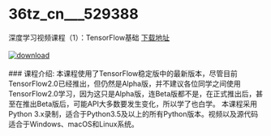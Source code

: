# 36tz_cn___529388
深度学习视频课程（1）：TensorFlow基础
[下载地址](http://www.36tz.cn/article/529388 "下载地址")
<br/></br>[![download](http://36tz.cn/muke_img/2019_12_356-57-300x180.jpg "下载地址")](http://www.36tz.cn/article/529388 "下载地址")
<br/></br>### 课程介绍:
本课程使用了TensorFlow稳定版中的最新版本，尽管目前TensorFlow2.0已经推出，但仍然是Alpha版，并不建议各位同学之间使用TensorFlow2.0学习，因为这只是Alpha版，连Beta版都不是，在正式推出后，甚至在推出Beta版后，可能API大多数要发生变化，所以学了也白学。
本课程采用Python 3.x录制，适合于Python3.5及以上的所有Python版本。视频以及源代码适合于Windows、macOS和Linux系统。


